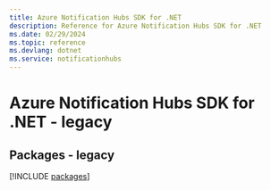 ```yaml
---
title: Azure Notification Hubs SDK for .NET
description: Reference for Azure Notification Hubs SDK for .NET
ms.date: 02/29/2024
ms.topic: reference
ms.devlang: dotnet
ms.service: notificationhubs
---
```

# Azure Notification Hubs SDK for .NET - legacy
## Packages - legacy
[!INCLUDE [packages](notification-hubs-index.md)]